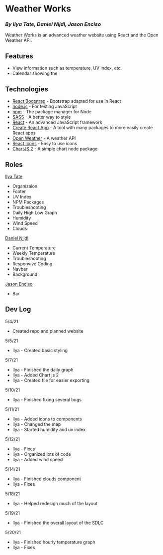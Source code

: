 # Weather Works
### _By Ilya Tate, Daniel Nijdl, Jason Enciso_

Weather Works is an advanced weather website using React and the Open Weather API.

## Features

- View information such as temperature, UV index, etc.
- Calendar showing the 

## Technologies

- [React Bootstrap] - Bootstrap adapted for use in React
- [node.js] - For testing JavaScript
- [npm] - The package manager for Node
- [SASS] - A better way to style
- [React] - An advanced JavaScript framework
- [Create React App] - A tool with many packages to more easily create React apps
- [Open Weather] - A weather API
- [React Icons] - Easy to use icons
- [ChartJS 2] - A simple chart node package

## Roles

[Ilya Tate]
- Organizaion
- Footer
- UV Index
- NPM Packages
- Troubleshooting
- Daily High Low Graph
- Humidity
- Wind Speed
- Clouds

[Daniel Nijdl]
- Current Temperature
- Weekly Temperature
- Troubleshooting
- Responvive Coding
- Navbar
- Background

[Jason Enciso]
- Bar

## Dev Log

5/4/21
- Created repo and planned website

5/5/21
- Ilya - Created basic styling

5/7/21
- Ilya - Finished the daily graph
- Ilya - Added Chart js 2
- Ilya - Created file for easier exporting

5/10/21
- Ilya - Finished fixing several bugs

5/11/21
- Ilya - Added icons to components
- Ilya - Changed the map
- Ilya - Started humidity and uv index

5/12/21
- Ilya - Fixes
- Ilya - Organized lots of code
- Ilya - Added wind speed

5/14/21
- Ilya - Finished clouds component
- Ilya - Fixes

5/18/21
- Ilya - Helped redesign much of the layout

5/19/21
- Ilya - Finished the overall layout of the SDLC

5/20/21
- Ilya - Finished hourly temperature graph
- Ilya - Fixes


[React Bootstrap]: <https://github.com/react-bootstrap/react-bootstrap>
[node.js]: <https://github.com/nodejs/node>
[npm]: <https://github.com/npm/npm>
[SASS]: <https://github.com/sass/sass>
[React]: <https://github.com/facebook/react>
[Create React App]: <https://github.com/facebook/create-react-app>
[Open Weather]: <https://openweathermap.org/>
[React Icons]: <https://github.com/react-icons/react-icons> 
[ChartJS 2]: <https://github.com/reactchartjs/react-chartjs-2>

[Ilya Tate]: <https://github.com/ilya-tate>
[Daniel Nijdl]: <https://github.com/Daniel-Nijdl>
[Jason Enciso]: <https://github.com/EncisoJ>
